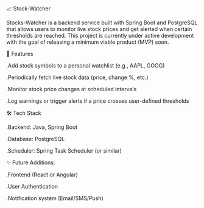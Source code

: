 📈 Stock-Watcher

Stocks-Watcher is a backend service built with Spring Boot and PostgreSQL that allows users to monitor live stock prices and get alerted when certain thresholds are reached. This project is currently under active development with the goal of releasing a minimum viable product (MVP) soon.



🚀 Features
 
  .Add stock symbols to a personal watchlist (e.g., AAPL, GOOG)

  .Periodically fetch live stock data (price, change %, etc.)

  .Monitor stock price changes at scheduled intervals

  .Log warnings or trigger alerts if a price crosses user-defined thresholds

  

🛠️ Tech Stack
 
  .Backend: Java, Spring Boot

  .Database: PostgreSQL

  .Scheduler: Spring Task Scheduler (or similar)

  

✨ Future Additions:

  .Frontend (React or Angular)

  .User Authentication

  .Notification system (Email/SMS/Push)
